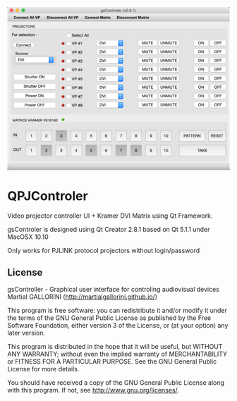 ![Screenshot](gsController_v0.9.1.png)

QPJControler
============

Video projector controller UI + Kramer DVI Matrix using Qt Framework.

gsControler is designed using Qt Creator 2.8.1 based on Qt 5.1.1 under MacOSX 10.10

Only works for PJLINK protocol projectors without login/password

License
-------

gsController - Graphical user interface for controling audiovisual devices
Martial GALLORINI (http://martialgallorini.github.io/)

This program is free software: you can redistribute it and/or modify
it under the terms of the GNU General Public License as published by
the Free Software Foundation, either version 3 of the License, or
(at your option) any later version.

This program is distributed in the hope that it will be useful,
but WITHOUT ANY WARRANTY; without even the implied warranty of
MERCHANTABILITY or FITNESS FOR A PARTICULAR PURPOSE. See the
GNU General Public License for more details.

You should have received a copy of the GNU General Public License
along with this program.  If not, see <http://www.gnu.org/licenses/>.